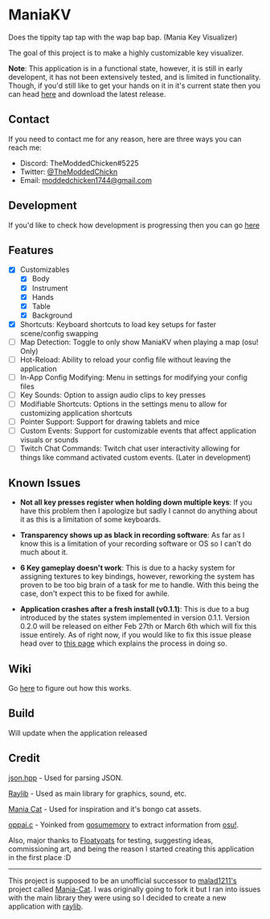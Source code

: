 # ManiaKV
Does the tippity tap tap with the wap bap bap. (Mania Key Visualizer)

The goal of this project is to make a highly customizable key visualizer.

**Note**: This application is in a functional state, however, it is still in early developent, it has not been extensively tested, and is limited in functionality.
Though, if you'd still like to get your hands on it in it's current state then you can head [here](https://github.com/TheModdedChicken/ManiaKV/releases) and download the latest release.

## Contact
If you need to contact me for any reason, here are three ways you can reach me:
- Discord: TheModdedChicken#5225
- Twitter: [@TheModdedChickn](https://twitter.com/TheModdedChickn)
- Email: moddedchicken1744@gmail.com

## Development
If you'd like to check how development is progressing then you can go [here](https://github.com/TheModdedChicken/ManiaKV/projects)

## Features
- [x] Customizables
	- [x] Body
	- [x] Instrument
	- [x] Hands
	- [x] Table
	- [x] Background
- [x] Shortcuts: Keyboard shortcuts to load key setups for faster scene/config swapping
- [ ] Map Detection: Toggle to only show ManiaKV when playing a map (osu! Only)
- [ ] Hot-Reload: Ability to reload your config file without leaving the application
- [ ] In-App Config Modifying: Menu in settings for modifying your config files
- [ ] Key Sounds: Option to assign audio clips to key presses
- [ ] Modifiable Shortcuts: Options in the settings menu to allow for customizing application shortcuts
- [ ] Pointer Support: Support for drawing tablets and mice
- [ ] Custom Events: Support for customizable events that affect application visuals or sounds
- [ ] Twitch Chat Commands: Twitch chat user interactivity allowing for things like command activated custom events. (Later in development)

## Known Issues
- **Not all key presses register when holding down multiple keys**:
If you have this problem then I apologize but sadly I cannot do anything about it as this is a limitation of some keyboards.

- **Transparency shows up as black in recording software**:
As far as I know this is a limitation of your recording software or OS so I can't do much about it.

- **6 Key gameplay doesn't work**:
This is due to a hacky system for assigning textures to key bindings, however, reworking the system has proven to be too big brain of a task for me to handle. With this being the case, don't expect this to be fixed for awhile.

- **Application crashes after a fresh install (v0.1.1)**:
This is due to a bug introduced by the states system implemented in version 0.1.1. Version 0.2.0 will be released on either Feb 27th or March 6th which will fix this issue entirely.
As of right now, if you would like to fix this issue please head over to [this page](https://github.com/TheModdedChicken/ManiaKV/wiki/v0.1.1-Issues#application-crashes-after-a-fresh-install) which explains the process in doing so.

## Wiki
Go [here](https://github.com/TheModdedChicken/ManiaKV/wiki) to figure out how this works.

## Build
Will update when the application released

## Credit
[json.hpp](https://github.com/nlohmann/json) - Used for parsing JSON.

[Raylib](https://github.com/raysan5/raylib) - Used as main library for graphics, sound, etc.

[Mania Cat](https://github.com/malad1211/Mania-Cat) - Used for inspiration and it's bongo cat assets.

[oppai.c](https://github.com/l3lackShark/gosumemory/blob/master/pp/oppai.c) - Yoinked from [gosumemory](https://github.com/l3lackShark/gosumemory) to extract information from [osu!](https://github.com/ppy/osu).

Also, major thanks to [Floatyoats](https://github.com/Floatyoats) for testing, suggesting ideas, commissioning art, and being the reason I started creating this application in the first place :D

---

This project is supposed to be an unofficial successor to [malad1211's](https://github.com/malad1211) project called [Mania-Cat](https://github.com/malad1211/Mania-Cat). 
I was originally going to fork it but I ran into issues with the main library they were using so I decided to create a new application with [raylib](https://github.com/raysan5/raylib).
